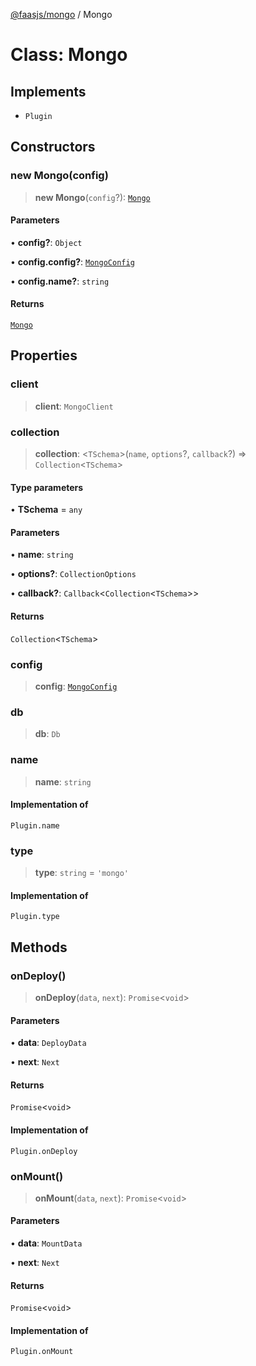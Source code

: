 [@faasjs/mongo](../README.md) / Mongo

# Class: Mongo

## Implements

- `Plugin`

## Constructors

### new Mongo(config)

> **new Mongo**(`config`?): [`Mongo`](Mongo.md)

#### Parameters

• **config?**: `Object`

• **config\.config?**: [`MongoConfig`](../interfaces/MongoConfig.md)

• **config\.name?**: `string`

#### Returns

[`Mongo`](Mongo.md)

## Properties

### client

> **client**: `MongoClient`

### collection

> **collection**: \<`TSchema`\>(`name`, `options`?, `callback`?) => `Collection`\<`TSchema`\>

#### Type parameters

• **TSchema** = `any`

#### Parameters

• **name**: `string`

• **options?**: `CollectionOptions`

• **callback?**: `Callback`\<`Collection`\<`TSchema`\>\>

#### Returns

`Collection`\<`TSchema`\>

### config

> **config**: [`MongoConfig`](../interfaces/MongoConfig.md)

### db

> **db**: `Db`

### name

> **name**: `string`

#### Implementation of

`Plugin.name`

### type

> **type**: `string` = `'mongo'`

#### Implementation of

`Plugin.type`

## Methods

### onDeploy()

> **onDeploy**(`data`, `next`): `Promise`\<`void`\>

#### Parameters

• **data**: `DeployData`

• **next**: `Next`

#### Returns

`Promise`\<`void`\>

#### Implementation of

`Plugin.onDeploy`

### onMount()

> **onMount**(`data`, `next`): `Promise`\<`void`\>

#### Parameters

• **data**: `MountData`

• **next**: `Next`

#### Returns

`Promise`\<`void`\>

#### Implementation of

`Plugin.onMount`
